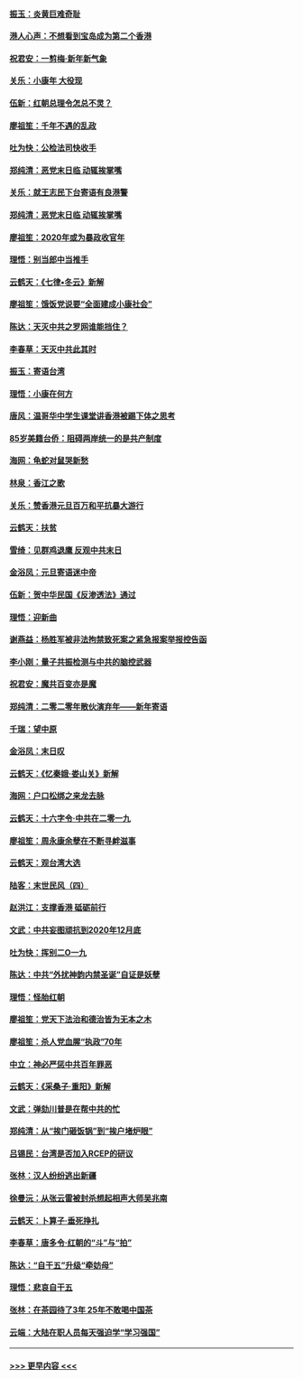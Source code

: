 #### [振玉：炎黄巨难奇耻](../pages/nsc993/n11779632.md?t=01100302) 
#### [港人心声：不想看到宝岛成为第二个香港](../pages/nsc993/n11778817.md?t=01100302) 
#### [祝君安：一剪梅‧新年新气象](../pages/nsc993/n11776340.md?t=01100302) 
#### [关乐：小康年 大役现](../pages/nsc993/n11774213.md?t=01100302) 
#### [伍新：红朝总理令怎总不灵？](../pages/nsc993/n11770813.md?t=01100302) 
#### [廖祖笙：千年不遇的乱政](../pages/nsc993/n11770373.md?t=01100302) 
#### [吐为快：公检法司快收手](../pages/nsc993/n11770359.md?t=01100302) 
#### [郑纯清：恶党末日临 动辄挨掌嘴](../pages/nsc993/n11769912.md?t=01100302) 
#### [关乐：就王志民下台寄语有良港警](../pages/nsc993/n11769903.md?t=01100302) 
#### [郑纯清：恶党末日临 动辄挨掌嘴](../pages/nsc993/n11769356.md?t=01100302) 
#### [廖祖笙：2020年或为暴政收官年](../pages/nsc993/n11768216.md?t=01100302) 
#### [理悟：别当郎中当推手](../pages/nsc993/n11768243.md?t=01100302) 
#### [云鹤天：《七律▪冬云》新解](../pages/nsc993/n11768204.md?t=01100302) 
#### [廖祖笙：饿饭党说要“全面建成小康社会”](../pages/nsc993/n11767482.md?t=01100302) 
#### [陈达：天灭中共之罗网谁能挡住？](../pages/nsc993/n11767465.md?t=01100302) 
#### [李春草：天灭中共此其时](../pages/nsc993/n11767452.md?t=01100302) 
#### [振玉：寄语台湾](../pages/nsc993/n11767432.md?t=01100302) 
#### [理悟：小康在何方](../pages/nsc993/n11767394.md?t=01100302) 
#### [唐风：温哥华中学生课堂讲香港被踢下体之思考](../pages/nsc993/n11766848.md?t=01100302) 
#### [85岁美籍台侨：阻碍两岸统一的是共产制度](../pages/nsc993/n11765043.md?t=01100302) 
#### [海网：龟蛇对鼠哭新愁](../pages/nsc993/n11764895.md?t=01100302) 
#### [林泉：香江之歌](../pages/nsc993/n11764415.md?t=01100302) 
#### [关乐：赞香港元旦百万和平抗暴大游行](../pages/nsc993/n11764382.md?t=01100302) 
#### [云鹤天：扶贫](../pages/nsc993/n11764245.md?t=01100302) 
#### [雪绮：见群鸡退鹰  反观中共末日](../pages/nsc993/n11762112.md?t=01100302) 
#### [金浴凤：元旦寄语迷中帝](../pages/nsc993/n11761788.md?t=01100302) 
#### [伍新：贺中华民国《反渗透法》通过](../pages/nsc993/n11761994.md?t=01100302) 
#### [理悟：迎新曲](../pages/nsc993/n11761152.md?t=01100302) 
#### [谢燕益：杨胜军被非法拘禁致死案之紧急报案举报控告函](../pages/nsc993/n11756134.md?t=01100302) 
#### [李小刚：量子共振检测与中共的脑控武器](../pages/nsc993/n11754518.md?t=01100302) 
#### [祝君安：魔共百变亦是魔](../pages/nsc993/n11754469.md?t=01100302) 
#### [郑纯清：二零二零年散伙演弃年——新年寄语](../pages/nsc993/n11754195.md?t=01100302) 
#### [千瑞：望中原](../pages/nsc993/n11754159.md?t=01100302) 
#### [金浴凤：末日叹](../pages/nsc993/n11752359.md?t=01100302) 
#### [云鹤天：《忆秦娥‧娄山关》新解](../pages/nsc993/n11752348.md?t=01100302) 
#### [海网：户口松绑之来龙去脉](../pages/nsc993/n11752328.md?t=01100302) 
#### [云鹤天：十六字令‧中共在二零一九](../pages/nsc993/n11752305.md?t=01100302) 
#### [廖祖笙：周永康余孽在不断寻衅滋事](../pages/nsc993/n11751013.md?t=01100302) 
#### [云鹤天：观台湾大选](../pages/nsc993/n11751007.md?t=01100302) 
#### [陆客：末世民风（四）](../pages/nsc993/n11749203.md?t=01100302) 
#### [赵洪江：支撑香港 砥砺前行](../pages/nsc993/n11748482.md?t=01100302) 
#### [文武：中共妄图顽抗到2020年12月底](../pages/nsc993/n11748446.md?t=01100302) 
#### [吐为快：挥别二O一九](../pages/nsc993/n11748411.md?t=01100302) 
#### [陈达：中共“外扰神韵内禁圣诞”自证是妖孽](../pages/nsc993/n11748226.md?t=01100302) 
#### [理悟：怪胎红朝](../pages/nsc993/n11748206.md?t=01100302) 
#### [廖祖笙：党天下法治和德治皆为无本之木](../pages/nsc993/n11748135.md?t=01100302) 
#### [廖祖笙：杀人党血腥“执政”70年](../pages/nsc993/n11745144.md?t=01100302) 
#### [中立：神必严惩中共百年罪恶](../pages/nsc993/n11744970.md?t=01100302) 
#### [云鹤天：《采桑子‧重阳》新解](../pages/nsc993/n11744948.md?t=01100302) 
#### [文武：弹劾川普是在帮中共的忙](../pages/nsc993/n11744758.md?t=01100302) 
#### [郑纯清：从“挨门砸饭锅”到“挨户堵炉眼”](../pages/nsc993/n11744745.md?t=01100302) 
#### [吕锡民：台湾是否加入RCEP的研议](../pages/nsc993/n11744701.md?t=01100302) 
#### [张林：汉人纷纷逃出新疆](../pages/nsc993/n11743530.md?t=01100302) 
#### [徐曼沅：从张云雷被封杀想起相声大师吴兆南](../pages/nsc993/n11741816.md?t=01100302) 
#### [云鹤天：卜算子‧垂死挣扎](../pages/nsc993/n11739956.md?t=01100302) 
#### [李春草：唐多令‧红朝的“斗”与“拍”](../pages/nsc993/n11739830.md?t=01100302) 
#### [陈达：“自干五”升级“牵妨母”](../pages/nsc993/n11739724.md?t=01100302) 
#### [理悟：悲哀自干五](../pages/nsc993/n11739547.md?t=01100302) 
#### [张林：在茶园待了3年 25年不敢喝中国茶](../pages/nsc993/n11739240.md?t=01100302) 
#### [云端：大陆在职人员每天强迫学“学习强国”](../pages/nsc993/n11738735.md?t=01100302) 

----
#### [ >>> 更早内容 <<< ](../indexes/nsc993-earlier.md)
